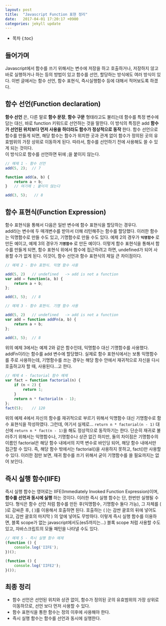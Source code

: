 ```yaml
---
layout: post
title:  "Javascript Function 표현 정리"
date:   2017-04-01 17:20:17 +0900
categories: jekyll update
---
```



* 목차
{:toc}


## 들어가며
Javascript에서 함수를 쓰기 위해서는 변수에 저장을 하고 호출하거나, 저장하지 않고 바로 실행하거나 하는 등의 방법이 있고 함수를 선언, 할당하는 방식에도 여러 방식이 있다. 이번 글에서는 함수 선언, 함수 표현식, 즉시실행함수 등에 대해서 적어보도록 하겠다.


## 함수 선언(Function declaration)
**함수 선언** 은, 다른 말로 **함수 문장**, **함수 구문** 형태라고도 불리는데 함수를 특정 변수에 담는 대신, 바로 function 키워드로 선언하는 것을 말한다.
이 방식의 특징은 add **함수가 선언된 위치보다 먼저 사용을 하더라도 함수가 정상적으로 동작** 한다.
함수 선언으로 함수를 만들게 되면, 해당 함수는 함수가 위치한 곳과 관계 없이 함수가 정의된 곳의 유효범위의 가장 상위로 이동하게 된다. 따라서, 함수를 선언하기 전에 사용해도 쓸 수 있게 되는 것이다.  
이 방식으로 함수를 선언하면 뒤에 ;을 붙이지 않는다.



``` javascript
// 예제 1 - 함수 선언
add(5, 2);  // 7

function add(a, b) {
    return a + b;
}   // 여기에 ; 붙이지 않는다

add(3, 5);   // 8
```


## 함수 표현식(Function Expression)
함수 표현식을 통해서
다음은 일반 변수에 함수 표현식을 할당하는 경우다.  
add라는 변수에 두 매개변수를 받아서 더해 리턴해주는 함수를 할당했다. 이러한 함수는 익명함수로 만들 수도 있고, 기명함수로 만들 수도 있다.
예제 2의 경우가 **`익명함수`** 로 만든 예이고, 예제 3의 경우가 **`기명함수`** 로 만든 예이다.
이렇게 함수 표현식을 통해서 함수를 만들게 되면, 함수 표현식 위에서 함수에 접근하려고 하면, undefined가 되어 사용할 수가 없게 된다. 이것이, 함수 선언과 함수 표현식의 제일 큰 차이점이다.

``` javascript
// 예제 2 - 함수 표현식. 익명 함수 사용

add(5, 2)   // undefined   -> add is not a function
var add = function(a, b) {
    return a + b;
};

add(3, 5);  // 8
```

``` javascript
// 예제 3 - 함수 표현식. 기명 함수 사용

add(5, 2)   // undefined   -> add is not a function
var add = function addFn(a, b) {
    return a + b;
};

add(3, 5);  // 8
```

위의 예제 3에서는 예제 2와 같은 함수인데, 익명함수 대신 기명함수를 사용했다. addFn이라는 함수를 add 변수에 할당했다.
실제로 함수 표현식에서는 보통 익명함수를 주로 사용하는데, 기명함수를 쓰는 경우는 해당 함수 안에서 재귀적으로 자신을 다시 호출하고자 할 때, 사용된다...고 한다.

``` javascript
// 예제 4 - factorial 함수 예제
var fact = function factorial(n) {
    if (n < 2) {
        return 1;
    }
    return n * factorial(n - 1);
};
fact(5);    // 120
```

위의 예제 4에서 자신의 함수를 재귀적으로 부르기 위해서 익명함수 대신 기명함수로 함수 표현식을 작성하였다. 그런데, 여기서 실제로...
`return n * factorial(n - 1)` 대신에 `return n * fact(n - 1)`을 해도 정상적으로 동작하기는 한다. 단순히 재귀로 불러주기 위해서는 익명함수나, 기명함수나 상관 없긴 하지만, 둘의 차이점은 기명함수의 이름인 factorial은 해당 함수 내에서의 지역 변수로 바인딩 되어, 해당 함수 내에서만 접근할 수 있다. 즉, 해당 함수 밖에서는 factorial()을 사용하지 못하고, fact()만 사용할 수 있다.
이러한 점만 보면, 재귀 함수를 쓰기 위해서 굳이 기명함수를 쓸 필요까지는 없어 보인다.

## 즉시 실행 함수(IIFE)

즉시 실행 함수는 영어로는 IIFE(Immediately Invoked Function Expression)이며, **함수를 선언과 동시에 실행** 하는 것이다.
이러한 즉시 실행 함수는 단, 한번만 실행될 수 있다. 형식은 함수 선언 처럼 함수를 만든 후(익명함수, 기명함수 둘다 가능), 그 자체를 ( )로 감싸준 후, ( )를 이용해서 호출하면 된다. 호출하는 ( )는 감싼 괄호의 뒤에 넣어도 되고, 감싼 괄호의 마지막 ) 의 앞에 넣어도 무방하다. 이렇게 즉시 실행 함수를 이용하면, 블록 scope가 없는 javascript에서도(es5까지는...) 블록 scope 처럼 사용할 수도 있고, 자바스크립트의 모듈 패턴을 나타낼 수도 있다.

``` javascript
// 예제 5 - 즉시 실행 함수 예제
(function () {
    console.log('IIFE');
})();

(function () {
    console.log('IIFE2');
}());
```



## 최종 정리

- 함수 선언은 선언된 위치와 상관 없이, 함수가 정의된 곳의 유효범위의 가장 상위로 이동하므로, 선언 보다 먼저 사용할 수 있다.
- 함수 표현식을 통한 함수는 정의 이후에 사용해야 한다.
- 즉시 실행 함수는 함수를 선언과 동시에 실행한다.
